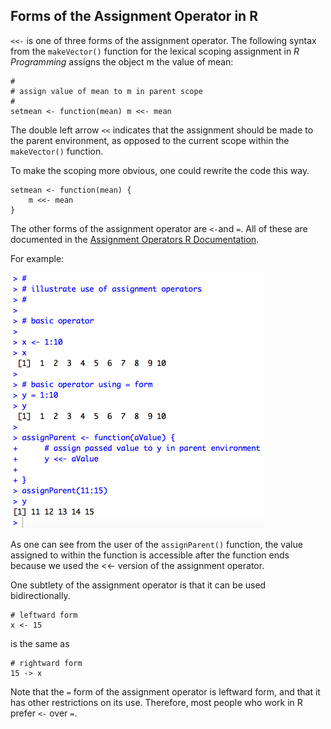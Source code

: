 ## Forms of the Assignment Operator in R

`<<-` is one of three forms of the assignment operator. The following syntax from the `makeVector()` function for the lexical scoping assignment in *R Programming* assigns the object m the value of mean:

    #
    # assign value of mean to m in parent scope
    #
    setmean <- function(mean) m <<- mean

The double left arrow `<<` indicates that the assignment should be made to the parent environment, as opposed to the current scope within the `makeVector()` function.

To make the scoping more obvious, one could rewrite the code this way.

    setmean <- function(mean) {
        m <<- mean
    }

The other forms of the assignment operator are `<-`and `=`. All of these are documented in the [Assignment Operators R Documentation](https://stat.ethz.ch/R-manual/R-devel/library/base/html/assignOps.html).

For example:

<img src="./images/rprog-assignmentOperators.png">

As one can see from the user of the `assignParent()` function, the value assigned to within the function is accessible after the function ends because we used the <<- version of the assignment operator.

One subtlety of the assignment operator is that it can be used bidirectionally.


    # leftward form
    x <- 15

is the same as

    # rightward form
    15 -> x

Note that the `=` form of the assignment operator is leftward form, and that it has other restrictions on its use. Therefore, most people who work in R prefer `<-` over `=`.
